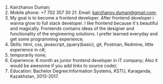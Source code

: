 1. Kairzhanov Duman;
2. Mobile phone: +7 702 357 30 21. Email: kairzhanov.duman@gmail.com;
3. My goal is to become a frontend developer. After frontend  developer i wanna grow to full stack developer. I like frontend because it's  beautiful and magically. Frontends contains ideas of  the designer and functionality of the engineering solutions. I prefer learned everyday and  get some programming experience;
4. Skills: html, css, javascript, jquery(basic), git, Postman, Redmine, little experience  in c#;
5. temporarily none;
6. Experience: 6 month  as junior frontend  developer in IT company;
Also it would be awesome if you add links to source code);
7. Education: Bachelor Degree:Information Systems, KSTU, Karaganda, Kazakhstan, 2013-2017.